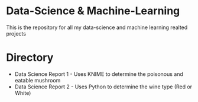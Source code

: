 # Data-Science & Machine-Learning
This is the repository for all my data-science and machine learning realted projects

# Directory
* Data Science Report 1 - Uses KNIME to determine the poisonous and eatable mushroom
* Data Science Report 2 - Uses Python to determine the wine type (Red or White)
